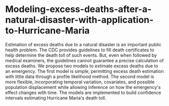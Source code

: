 # Modeling-excess-deaths-after-a-natural-disaster-with-application-to-Hurricane-Maria
Estimation of excess deaths due to a natural disaster is an important public health problem. The CDC provides guidelines to fill death certificates to help determine the death toll of such events. But, even when followed by medical examiners, the guidelines cannot guarantee a precise calculation of excess deaths. We propose two models to estimate excess deaths due to an emergency. The first model is simple, permitting excess death estimation with little data through a profile likelihood method. The second model is more flexible, incorporating temporal variation, covariates, and possible population displacement while allowing inference on how the emergency's effect changes with time. The models are implemented to build confidence intervals estimating Hurricane Maria's death toll.
